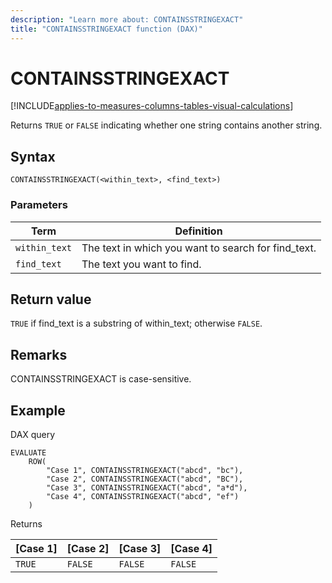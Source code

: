```yaml
---
description: "Learn more about: CONTAINSSTRINGEXACT"
title: "CONTAINSSTRINGEXACT function (DAX)"
---
```

# CONTAINSSTRINGEXACT

[!INCLUDE[applies-to-measures-columns-tables-visual-calculations](includes/applies-to-measures-columns-tables-visual-calculations.md)]

Returns `TRUE` or `FALSE` indicating whether one string contains another string.

## Syntax

```dax
CONTAINSSTRINGEXACT(<within_text>, <find_text>)
```

### Parameters

|Term|Definition|
|--------|--------------|
|`within_text`|The text in which you want to search for find_text.|
|`find_text`|The text you want to find.|

## Return value

 `TRUE`  if find_text is a substring of within_text; otherwise `FALSE`.

## Remarks

CONTAINSSTRINGEXACT is case-sensitive.

## Example

DAX query

```DAX
EVALUATE
    ROW(
        "Case 1", CONTAINSSTRINGEXACT("abcd", "bc"), 
        "Case 2", CONTAINSSTRINGEXACT("abcd", "BC"),
        "Case 3", CONTAINSSTRINGEXACT("abcd", "a*d"),
        "Case 4", CONTAINSSTRINGEXACT("abcd", "ef")
    )

```

Returns

|[Case 1]  |[Case 2]  |[Case 3]  |[Case 4]  |
|---------|---------|---------|---------|
|`TRUE`     | `FALSE`         | `FALSE`         |`FALSE`          |
